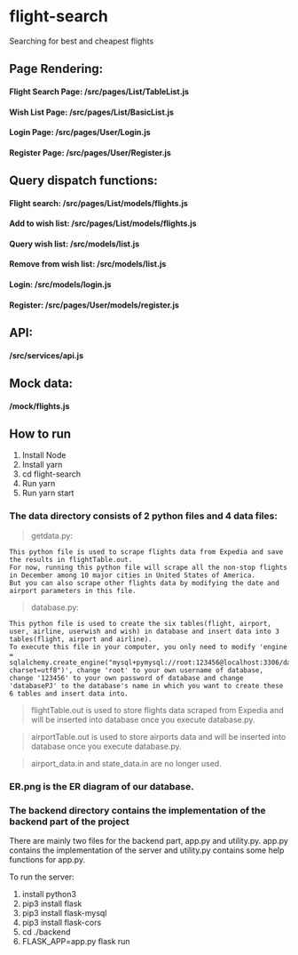 # flight-search
Searching for best and cheapest flights

## Page Rendering:
#### Flight Search Page: /src/pages/List/TableList.js
#### Wish List Page: /src/pages/List/BasicList.js
#### Login Page: /src/pages/User/Login.js
#### Register Page: /src/pages/User/Register.js

## Query dispatch functions:
#### Flight search: /src/pages/List/models/flights.js
#### Add to wish list: /src/pages/List/models/flights.js
#### Query wish list: /src/models/list.js
#### Remove from wish list: /src/models/list.js
#### Login: /src/models/login.js
#### Register: /src/pages/User/models/register.js

## API:
#### /src/services/api.js

## Mock data:
#### /mock/flights.js

## How to run
1. Install Node
2. Install yarn
3. cd flight-search
4. Run yarn
5. Run yarn start


### The data directory consists of 2 python files and 4 data files:
> getdata.py: <br>
>>
    This python file is used to scrape flights data from Expedia and save the results in flightTable.out.
    For now, running this python file will scrape all the non-stop flights in December among 10 major cities in United States of America.
    But you can also scrape other flights data by modifying the date and airport parameters in this file.
>database.py:<br>
>>
    This python file is used to create the six tables(flight, airport, user, airline, userwish and wish) in database and insert data into 3 tables(flight, airport and airline). 
    To execute this file in your computer, you only need to modify 'engine = sqlalchemy.create_engine("mysql+pymysql://root:123456@localhost:3306/databasePJ?charset=utf8")', change 'root' to your own username of database, change '123456' to your own password of database and change 'databasePJ' to the database's name in which you want to create these 6 tables and insert data into.
> flightTable.out is used to store flights data scraped from Expedia and will be inserted into database once you execute database.py.

> airportTable.out is used to store airports data and will be inserted into database once you execute database.py.

> airport_data.in and state_data.in are no longer used.

### ER.png is the ER diagram of our database. 

### The backend directory contains the implementation of the backend part of the project

There are mainly two files for the backend part, app.py and utility.py. app.py contains the implementation of the server and utility.py contains some help functions for app.py.

To run the server:
1. install python3
2. pip3 install flask
3. pip3 install flask-mysql
4. pip3 install flask-cors
5. cd ./backend
6. FLASK_APP=app.py flask run

